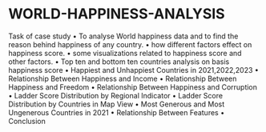 # WORLD-HAPPINESS-ANALYSIS
Task of case study 
•	To analyse World happiness data and to find the reason behind happiness of any country.
•	how different factors  effect on happiness score.
•	 some visualizations related to happiness score and other factors.
•	Top ten and bottom ten countries analysis on basis happiness score
•	Happiest and Unhappiest Countries in 2021,2022,2023
•	Relationship Between Happiness and Income
•	Relationship Between Happiness and Freedom
•	Relationship Between Happiness and Corruption
•	Ladder Score Distribution by Regional Indicator
•	Ladder Score Distribution by Countries in Map View
•	Most Generous and Most Ungenerous Countries in 2021
•	Relationship Between Features
•	Conclusion
